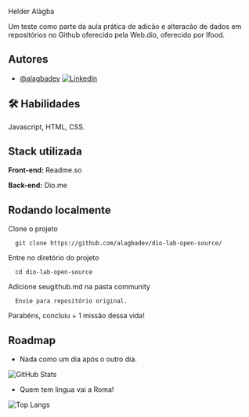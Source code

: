 
Helder Alàgba

Um teste como parte da aula prática de adicão e alteracão de dados em repositórios no Github oferecido pela Web.dio, oferecido por Ifood.

## Autores

- [@alagbadev](https://github.com/alagbadev/) 
[![LinkedIn](https://img.shields.io/badge/LinkedIn-0077B5?style=for-the-badge&logo=linkedin&logoColor=white)](https://www.linkedin.com/in/SEUUSERNAME/) 



## 🛠 Habilidades
Javascript, HTML, CSS.


## Stack utilizada

**Front-end:** Readme.so

**Back-end:** Dio.me



## Rodando localmente

Clone o projeto

```Receba
  git clone https://github.com/alagbadev/dio-lab-open-source/
```

Entre no diretório do projeto

```Acesse
  cd dio-lab-open-source
```

Adicione seugithub.md na pasta community

```Seja
  Envie para repositório original.
```

Parabéns, concluiu + 1 missão dessa vida!


## Roadmap

- Nada como um dia após o outro dia.

![GitHub Stats](https://github-readme-stats.vercel.app/api?username=SEUUSERNAME&theme=transparent&bg_color=000&border_color=30A3DC&show_icons=true&icon_color=30A3DC&title_color=E94D5F&text_color=FFF)

- Quem tem lingua vai a Roma!

![Top Langs](https://github-readme-stats-git-masterrstaa-rickstaa.vercel.app/api/top-langs/?username=SEUUSERNAME&layout=compact&bg_color=000&border_color=30A3DC&title_color=E94D5F&text_color=FFF)
